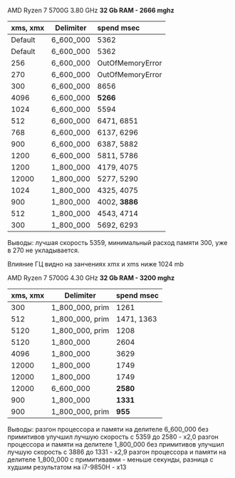 AMD Ryzen 7 5700G 3.80 GHz **32 Gb RAM - 2666 mghz**

| xms, xmx | Delimiter | spend msec       |
|----------|-----------|:-----------------|
| Default  | 6_600_000 | 5362             |
| Default  | 6_600_000 | 5362             |
| 256      | 6_600_000 | OutOfMemoryError |
| 270      | 6_600_000 | OutOfMemoryError |
| 300      | 6_600_000 | 8656             |
| 4096     | 6_600_000 | **5266**         |
| 1024     | 6_600_000 | 5594             |
| 512      | 6_600_000 | 6471, 6851       |
| 768      | 6_600_000 | 6137, 6296       |
| 900      | 6_600_000 | 6387, 5882       |
| 1200     | 6_600_000 | 5811, 5786       |
| 1200     | 1_800_000 | 4179, 4075       |
| 12000    | 1_800_000 | 5277, 5290       |
| 1024     | 1_800_000 | 4325, 4075       |
| 900      | 1_800_000 | 4002, **3886**   |
| 512      | 1_800_000 | 4543, 4714       |
| 300      | 1_800_000 | 5692, 6293       |

Выводы: лучшая скорость 5359, минимальный расход памяти 300, уже в 270 не укладывается.

Влияние ГЦ видно на занчениях xmx и xms ниже 1024 mb

AMD Ryzen 7 5700G 4.30 GHz **32 Gb RAM - 3200 mghz**

| xms, xmx | Delimiter       | spend msec |
|----------|-----------------|:-----------|
| 300      | 1_800_000, prim | 1261       |
| 512      | 1_800_000, prim | 1471, 1363 |
| 5120     | 1_800_000, prim | 1208       |
| 5120     | 1_800_000       | 2604       |
| 4096     | 1_800_000       | 3629       |
| 12000    | 1_800_000       | 1749       |
| 12000    | 1_800_000       | 1749       |
| 12000    | 6_600_000       | **2580**   |
| 900      | 1_800_000       | **1331**   |
| 900      | 1_800_000, prim | **955**    |

Выводы: разгон процессора и памяти на делителе 6_600_000 без примитивов улучшил лучшую скорость с 5359 до 2580 - x2,0
разгон процессора и памяти на делителе 1_800_000 без примитивов улучшил лучшую скорость с 3886 до 1331 - x2,9
разгон процессора и памяти на делителе 1_800_000 с примитивавми - меньше секунды, разница с
худшим результатом на i7-9850H - x13